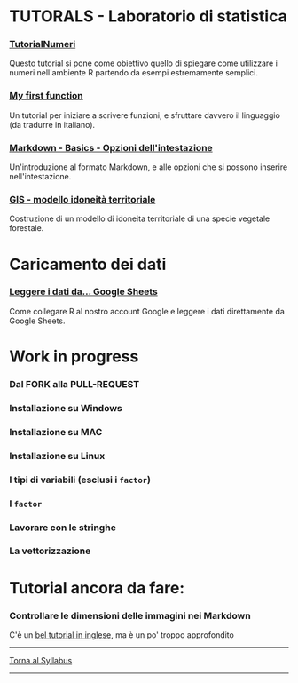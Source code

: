 TUTORALS - Laboratorio di statistica
================

### [TutorialNumeri](https://github.com/lucamoca22/TutorialNumeri)

Questo tutorial si pone come obiettivo quello di spiegare come utilizzare i numeri nell'ambiente R partendo da esempi estremamente semplici.

### [My first function](https://github.com/saveriofrancini/My_first_function)

Un tutorial per iniziare a scrivere funzioni, e sfruttare davvero il linguaggio (da tradurre in italiano).

### [Markdown - Basics - Opzioni dell'intestazione](https://github.com/CBUFLM/RCourse_assignments)

Un'introduzione al formato Markdown, e alle opzioni che si possono inserire nell'intestazione.

### [GIS - modello idoneità territoriale](https://github.com/GregorioFantoni/tutorial-modello-idoneita-territoriale)

Costruzione di un modello di idoneita territoriale di una specie vegetale forestale.

Caricamento dei dati
====================

### [Leggere i dati da... Google Sheets](google_sheets/)

Come collegare R al nostro account Google e leggere i dati direttamente da Google Sheets.

Work in progress
================

### Dal FORK alla PULL-REQUEST

### Installazione su Windows

### Installazione su MAC

### Installazione su Linux

### I tipi di variabili (esclusi i `factor`)

### I `factor`

### Lavorare con le stringhe

### La vettorizzazione

Tutorial ancora da fare:
========================

### Controllare le dimensioni delle immagini nei Markdown

C'è un [bel tutorial in inglese](https://www.zevross.com/blog/2017/06/19/tips-and-tricks-for-working-with-images-and-figures-in-r-markdown-documents/), ma è un po' troppo approfondito

------------------------------------------------------------------------

[Torna al Syllabus](../README.md)

------------------------------------------------------------------------

